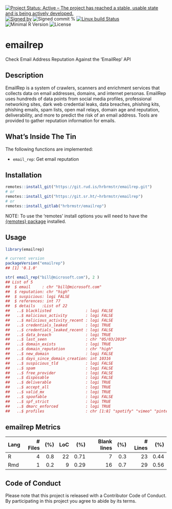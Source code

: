 
[![Project Status: Active – The project has reached a stable, usable
state and is being actively
developed.](https://www.repostatus.org/badges/latest/active.svg)](https://www.repostatus.org/#active)
[![Signed
by](https://img.shields.io/badge/Keybase-Verified-brightgreen.svg)](https://keybase.io/hrbrmstr)
![Signed commit
%](https://img.shields.io/badge/Signed_Commits-100%25-lightgrey.svg)
[![Linux build
Status](https://travis-ci.org/hrbrmstr/emailrep.svg?branch=master)](https://travis-ci.org/hrbrmstr/emailrep)  
![Minimal R
Version](https://img.shields.io/badge/R%3E%3D-3.2.0-blue.svg)
![License](https://img.shields.io/badge/License-AGPL-blue.svg)

# emailrep

Check Email Address Reputation Against the ‘EmailRep’ API

## Description

EmailRep is a system of crawlers, scanners and enrichment services that
collects data on email addresses, domains, and internet personas.
EmailRep uses hundreds of data points from social media profiles,
professional networking sites, dark web credential leaks, data breaches,
phishing kits, phishing emails, spam lists, open mail relays, domain age
and reputation, deliverability, and more to predict the risk of an email
address. Tools are provided to gather reputation information for emails.

## What’s Inside The Tin

The following functions are implemented:

  - `email_rep`: Get email reputation

## Installation

``` r
remotes::install_git("https://git.rud.is/hrbrmstr/emailrep.git")
# or
remotes::install_git("https://git.sr.ht/~hrbrmstr/emailrep")
# or
remotes::install_gitlab("hrbrmstr/emailrep")
```

NOTE: To use the ‘remotes’ install options you will need to have the
[{remotes} package](https://github.com/r-lib/remotes) installed.

## Usage

``` r
library(emailrep)

# current version
packageVersion("emailrep")
## [1] '0.1.0'
```

``` r
str( email_rep("bill@microsoft.com"), 2 )
## List of 5
##  $ email     : chr "bill@microsoft.com"
##  $ reputation: chr "high"
##  $ suspicious: logi FALSE
##  $ references: int 77
##  $ details   :List of 22
##   ..$ blacklisted               : logi FALSE
##   ..$ malicious_activity        : logi FALSE
##   ..$ malicious_activity_recent : logi FALSE
##   ..$ credentials_leaked        : logi TRUE
##   ..$ credentials_leaked_recent : logi FALSE
##   ..$ data_breach               : logi TRUE
##   ..$ last_seen                 : chr "05/03/2019"
##   ..$ domain_exists             : logi TRUE
##   ..$ domain_reputation         : chr "high"
##   ..$ new_domain                : logi FALSE
##   ..$ days_since_domain_creation: int 10316
##   ..$ suspicious_tld            : logi FALSE
##   ..$ spam                      : logi FALSE
##   ..$ free_provider             : logi FALSE
##   ..$ disposable                : logi FALSE
##   ..$ deliverable               : logi TRUE
##   ..$ accept_all                : logi TRUE
##   ..$ valid_mx                  : logi TRUE
##   ..$ spoofable                 : logi FALSE
##   ..$ spf_strict                : logi TRUE
##   ..$ dmarc_enforced            : logi TRUE
##   ..$ profiles                  : chr [1:8] "spotify" "vimeo" "pinterest" "twitter" ...
```

## emailrep Metrics

| Lang | \# Files | (%) | LoC |  (%) | Blank lines | (%) | \# Lines |  (%) |
| :--- | -------: | --: | --: | ---: | ----------: | --: | -------: | ---: |
| R    |        4 | 0.8 |  22 | 0.71 |           7 | 0.3 |       23 | 0.44 |
| Rmd  |        1 | 0.2 |   9 | 0.29 |          16 | 0.7 |       29 | 0.56 |

## Code of Conduct

Please note that this project is released with a Contributor Code of
Conduct. By participating in this project you agree to abide by its
terms.

